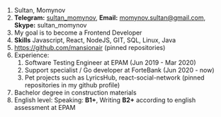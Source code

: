 1. Sultan, Momynov
2. **Telegram:** [sultan_momynov](https://t.me/sultan_momynov), **Email:** momynov.sultan@gmail.com, **Skype:** sultan_momynov
3. My goal is to become a Frontend Developer
4. **Skills** Javascript, React, NodeJS, GIT, SQL, Linux, Java
5. https://github.com/mansionair (pinned repositories)
6. Experience:
   1. Software Testing Engineer at EPAM (Jun 2019 - Mar 2020)
   2. Support specialist / Go developer at ForteBank (Jun 2020 - now)
   3. Pet projects such as LyricsHub, react-social-network (pinned repositories in my github profile) 
7. Bachelor degree in construction materials
8. English level: Speaking: **B1+**, Writing **B2+** according to english assessment at EPAM